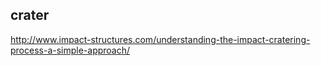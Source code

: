 crater
---

http://www.impact-structures.com/understanding-the-impact-cratering-process-a-simple-approach/